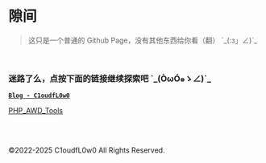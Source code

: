 # 隙间

> 这只是一个普通的 Github Page，没有其他东西给你看（翻） \`\_(:з」∠)\`\_

<br>

### 迷路了么，点按下面的链接继续探索吧 \`\_(ÒωÓ๑ゝ∠)\`\_

[**`Blog - C1oudfL0w0`**](https://C1oudfL0w0.github.io/blog/)

[PHP_AWD_Tools](https://github.com/C1oudfL0w0/PHP_AWD_Tools)

<br>
<br>
<p>©2022-2025 C1oudfL0w0 All Rights Reserved.</p>


